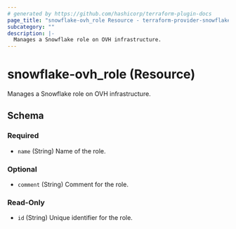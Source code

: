 ```yaml
---
# generated by https://github.com/hashicorp/terraform-plugin-docs
page_title: "snowflake-ovh_role Resource - terraform-provider-snowflake-ovh"
subcategory: ""
description: |-
  Manages a Snowflake role on OVH infrastructure.
---
```


# snowflake-ovh_role (Resource)

Manages a Snowflake role on OVH infrastructure.



<!-- schema generated by tfplugindocs -->
## Schema

### Required

- `name` (String) Name of the role.

### Optional

- `comment` (String) Comment for the role.

### Read-Only

- `id` (String) Unique identifier for the role.
